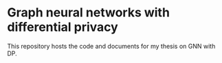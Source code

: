 # Graph neural networks with differential privacy

This repository hosts the code and documents for my thesis on GNN with DP.
